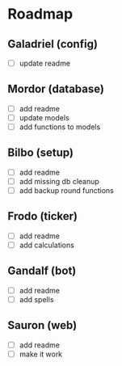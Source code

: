 # Roadmap

## Galadriel (config)  
- [ ] update readme
## Mordor (database)  
- [ ] add readme
- [ ] update models
- [ ] add functions to models
## Bilbo (setup)  
- [ ] add readme
- [ ] add missing db cleanup
- [ ] add backup round functions
## Frodo (ticker)  
- [ ] add readme
- [ ] add calculations
## Gandalf (bot)  
- [ ] add readme
- [ ] add spells
## Sauron (web)  
- [ ] add readme
- [ ] make it work
